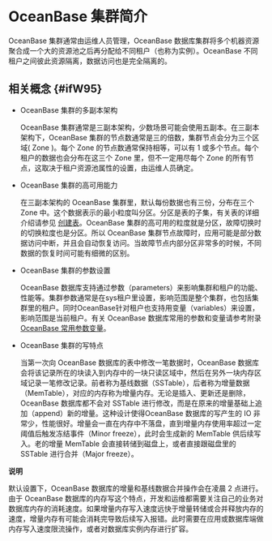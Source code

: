 OceanBase 集群简介 
===================================



OceanBase 集群通常由运维人员管理，OceanBase 数据库集群将多个机器资源聚合成一个大的资源池之后再分配给不同租户（也称为实例）。OceanBase 不同租户之间彼此资源隔离，数据访问也是完全隔离的。

相关概念 {#ifW95}
-------------

* OceanBase 集群的多副本架构

  OceanBase 集群通常是三副本架构，少数场景可能会使用五副本。在三副本架构下，OceanBase 集群的节点数通常是三的倍数，集群节点会分为三个区域( Zone )。每个 Zone 的节点数通常保持相等，可以有 1 或多个节点。每个租户的数据也会分布在这三个 Zone 里，但不一定用尽每个 Zone 的所有节点，这取决于租户资源池属性的设置，由运维人员确定。
  




<!-- -->

* OceanBase 集群的高可用能力

  在三副本架构的 OceanBase 集群里，默认每份数据也有三份，分布在三个 Zone 中。这个数据表示的最小粒度叫分区。分区是表的子集，有关表的详细介绍请参见 [创建表](#-创建表)。OceanBase 集群的高可用的粒度就是分区，故障切换时的切换粒度也是分区。所以 OceanBase 集群节点故障时，应用可能是部分数据访问中断，并且会自动恢复访问。当故障节点内部分区非常多的时候，不同数据的恢复时间可能有细微的区别。
  




<!-- -->

* OceanBase 集群的参数设置

  OceanBase 数据库支持通过参数（parameters）来影响集群和租户的功能、性能等。集群参数通常是在sys租户里设置，影响范围是整个集群，也包括集群里的租户。同时OceanBase针对租户也支持用变量（variables）来设置，影响范围是当前租户。有关 OceanBase 数据库常用的参数和变量请参考附录[OceanBase 常用参数变量](#-OceanBase常用参数变量)。
  




<!-- -->

* OceanBase 集群的写特点

  当第一次向 OceanBase 数据库的表中修改一笔数据时，OceanBase 数据库会将该记录所在的块读入到内存中的一块只读区域中，然后在另外一块内存区域记录一笔修改记录。前者称为基线数据（SSTable），后者称为增量数据（MemTable），对应的内存称为增量内存。无论是插入、更新还是删除，OceanBase 数据库都不会对 SSTable 进行修改，而是在原来的增量基础上追加（append）新的增量。这种设计使得OceanBase 数据库的写产生的 IO 非常少，性能很好。增量会一直在内存中不落盘，直到增量内存使用率超过一定阈值后触发冻结事件（Minor freeze），此时会生成新的 MemTable 供后续写入。老的增量 MemTable 会直接转储到磁盘上，或者直接跟磁盘里的 SSTable 进行合并（Major freeze）。
  



**说明**



默认设置下，OceanBase 数据库的增量和基线数据合并操作会在凌晨 2 点进行。由于 OceanBase 数据库的内存写这个特点，开发和运维都需要关注自己的业务对数据库内存的消耗速度。如果增量内存写入速度远快于增量转储或合并释放内存的速度，增量内存有可能会消耗完导致后续写入报错。此时需要在应用或数据库端做内存写入速度限流操作，或者对数据库实例内存进行扩容。

